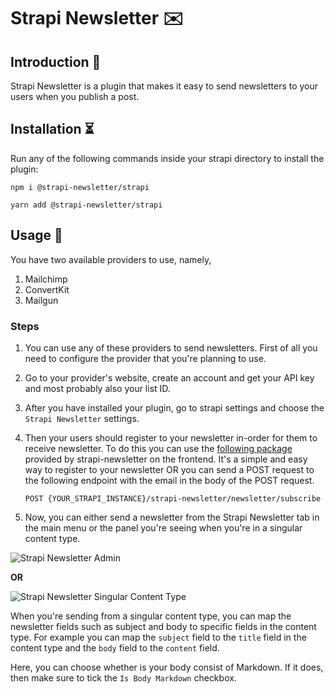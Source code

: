 # Strapi Newsletter ✉️

## Introduction 📖

Strapi Newsletter is a plugin that makes it easy to send newsletters to your users when you publish a post.

## Installation ⏳

Run any of the following commands inside your strapi directory to install the plugin:

```
npm i @strapi-newsletter/strapi

yarn add @strapi-newsletter/strapi
```

## Usage 💄

You have two available providers to use, namely,

1. Mailchimp
2. ConvertKit
2. Mailgun

### Steps

1. You can use any of these providers to send newsletters. First of all you need to configure the provider that you're planning to use.

2. Go to your provider's website, create an account and get your API key and most probably also your list ID.

3. After you have installed your plugin, go to strapi settings and choose the `Strapi Newsletter` settings.

4. Then your users should register to your newsletter in-order for them to receive newsletter. To do this you can use the [following package](https://npmjs.com/package/@strapi-newsletter/react) provided by strapi-newsletter on the frontend. It's a simple and easy way to register to your newsletter OR you can send a POST request to the following endpoint with the email in the body of the POST request.

   `POST {YOUR_STRAPI_INSTANCE}/strapi-newsletter/newsletter/subscribe`

5. Now, you can either send a newsletter from the Strapi Newsletter tab in the main menu or the panel you're seeing when you're in a singular content type.

![Strapi Newsletter Admin](/images/strapi-newsletter-admin.png)

**OR**

![Strapi Newsletter Singular Content Type](/images/strapi-newsletter-singular.png)

When you're sending from a singular content type, you can map the newsletter fields such as subject and body to specific fields in the content type. For example you can map the `subject` field to the `title` field in the content type and the `body` field to the `content` field.

Here, you can choose whether is your body consist of Markdown. If it does, then make sure to tick the `Is Body Markdown` checkbox.
